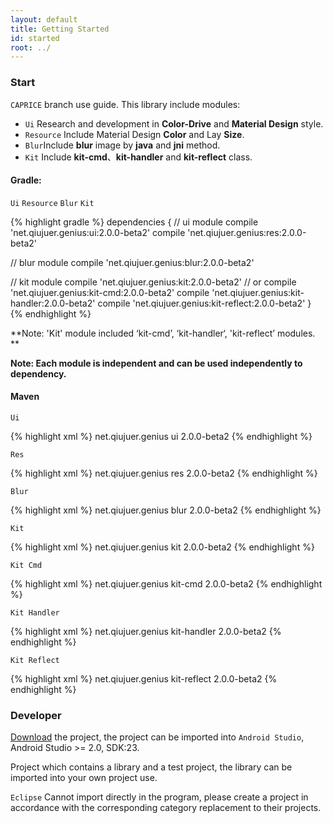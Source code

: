 ```yaml
---
layout: default
title: Getting Started
id: started
root: ../
---
```


### Start

`CAPRICE` branch use guide. This library include modules: 

* `Ui` Research and development in **Color-Drive** and **Material Design** style.
* `Resource` Include Material Design **Color** and Lay **Size**.
* `Blur`Include **blur** image by **java** and **jni** method.
* `Kit` Include **kit-cmd**、**kit-handler** and **kit-reflect** class.


#### Gradle:

`Ui` `Resource` `Blur` `Kit`

{% highlight gradle %}
dependencies {
  // ui module
  compile 'net.qiujuer.genius:ui:2.0.0-beta2'
  compile 'net.qiujuer.genius:res:2.0.0-beta2'

  // blur module
  compile 'net.qiujuer.genius:blur:2.0.0-beta2'

  // kit module
  compile 'net.qiujuer.genius:kit:2.0.0-beta2'
  // or
  compile 'net.qiujuer.genius:kit-cmd:2.0.0-beta2'
  compile 'net.qiujuer.genius:kit-handler:2.0.0-beta2'
  compile 'net.qiujuer.genius:kit-reflect:2.0.0-beta2'
}
{% endhighlight %}

**Note: 'Kit' module included ‘kit-cmd’, ‘kit-handler‘, 'kit-reflect’ modules. **

**Note: Each module is independent and can be used independently to dependency.**


#### Maven

`Ui`

{% highlight xml %}
<dependency>
    <groupId>net.qiujuer.genius</groupId>
    <artifactId>ui</artifactId>
    <version>2.0.0-beta2</version>
</dependency>
{% endhighlight %}


`Res`

{% highlight xml %}
<dependency>
    <groupId>net.qiujuer.genius</groupId>
    <artifactId>res</artifactId>
    <version>2.0.0-beta2</version>
</dependency>
{% endhighlight %}


`Blur`

{% highlight xml %}
<dependency>
    <groupId>net.qiujuer.genius</groupId>
    <artifactId>blur</artifactId>
    <version>2.0.0-beta2</version>
</dependency>
{% endhighlight %}


`Kit`

{% highlight xml %}
<dependency>
    <groupId>net.qiujuer.genius</groupId>
    <artifactId>kit</artifactId>
    <version>2.0.0-beta2</version>
</dependency>
{% endhighlight %}


`Kit Cmd`

{% highlight xml %}
<dependency>
    <groupId>net.qiujuer.genius</groupId>
    <artifactId>kit-cmd</artifactId>
    <version>2.0.0-beta2</version>
</dependency>
{% endhighlight %}


`Kit Handler`

{% highlight xml %}
<dependency>
    <groupId>net.qiujuer.genius</groupId>
    <artifactId>kit-handler</artifactId>
    <version>2.0.0-beta2</version>
</dependency>
{% endhighlight %}


`Kit Reflect`

{% highlight xml %}
<dependency>
    <groupId>net.qiujuer.genius</groupId>
    <artifactId>kit-reflect</artifactId>
    <version>2.0.0-beta2</version>
</dependency>
{% endhighlight %}



### Developer

[Download](https://github.com/qiujuer/Genius-Android/archive/master.zip) the project, the project can be imported into `Android Studio`, Android Studio >= 2.0, SDK:23.

Project which contains a library and a test project, the library can be imported into your own project use.

`Eclipse` Cannot import directly in the program, please create a project in accordance with the corresponding category replacement to their projects.